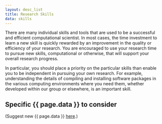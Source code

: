 ```yaml
---
layout: desc_list
title: Research Skills
data: skills
---
```


There are many individual skills and tools that are used to be a successful and
efficient computational scientist.  In most cases, the time investment to learn
a new skill is quickly rewarded by an improvement in the quality or efficiency
of your research.  You are encouraged to use your research time to pursue new
skills, computational or otherwise, that will support your overall research
progress.

In particular, you should place a priority on the particular skills than enable
you to be independent in pursuing your own research.  For example, understanding
the details of compiling and installing software packages in the various
computing environments where you need them, whether developed within our group
or elsewhere, is an important skill.


<h2>Specific {{ page.data }} to consider</h2>

(Suggest new {{ page.data }} <a href="{{ site.data.urls.cnerg_web_repo_issue }}" target="_blank">here</a>.)

